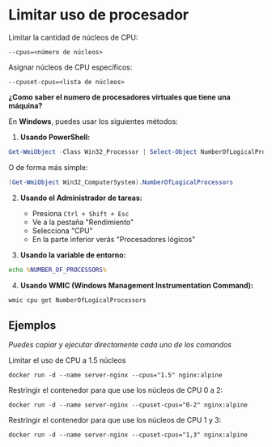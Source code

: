 # Limitar uso de procesador
Limitar la cantidad de núcleos de CPU:
```
--cpus=<número de núcleos>
```

Asignar núcleos de CPU específicos:
```
--cpuset-cpus=<lista de núcleos>
```

**¿Como saber el numero de procesadores virtuales que tiene una máquina?**

En **Windows**, puedes usar los siguientes métodos:

1. **Usando PowerShell:**
```powershell
Get-WmiObject -Class Win32_Processor | Select-Object NumberOfLogicalProcessors
```

O de forma más simple:
```powershell
(Get-WmiObject Win32_ComputerSystem).NumberOfLogicalProcessors
```

2. **Usando el Administrador de tareas:**
   - Presiona `Ctrl + Shift + Esc`
   - Ve a la pestaña "Rendimiento"
   - Selecciona "CPU"
   - En la parte inferior verás "Procesadores lógicos"

3. **Usando la variable de entorno:**
```cmd
echo %NUMBER_OF_PROCESSORS%
```

4. **Usando WMIC (Windows Management Instrumentation Command):**
```cmd
wmic cpu get NumberOfLogicalProcessors
```


## Ejemplos
_Puedes copiar y ejecutar directamente cada uno de los comandos_

Limitar el uso de CPU a 1.5 núcleos
```
docker run -d --name server-nginx --cpus="1.5" nginx:alpine
```

Restringir el contenedor para que use los núcleos de CPU 0 a 2:
```
docker run -d --name server-nginx --cpuset-cpus="0-2" nginx:alpine
```

Restringir el contenedor para que use los núcleos de CPU 1 y 3:
```
docker run -d --name server-nginx --cpuset-cpus="1,3" nginx:alpine
```
